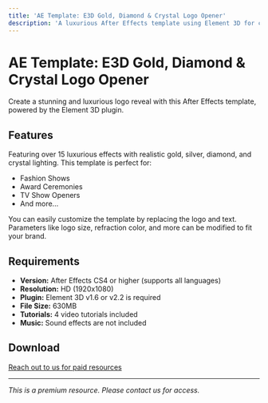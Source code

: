 ```yaml
---
title: 'AE Template: E3D Gold, Diamond & Crystal Logo Opener'
description: 'A luxurious After Effects template using Element 3D for creating stunning logo openers with gold, silver, diamond, and crystal effects. Perfect for fashion, awards, and TV shows.'
---
```


# AE Template: E3D Gold, Diamond & Crystal Logo Opener

Create a stunning and luxurious logo reveal with this After Effects template, powered by the Element 3D plugin.

## Features

Featuring over 15 luxurious effects with realistic gold, silver, diamond, and crystal lighting. This template is perfect for:

*   Fashion Shows
*   Award Ceremonies
*   TV Show Openers
*   And more...

You can easily customize the template by replacing the logo and text. Parameters like logo size, refraction color, and more can be modified to fit your brand.

## Requirements

*   **Version:** After Effects CS4 or higher (supports all languages)
*   **Resolution:** HD (1920x1080)
*   **Plugin:** Element 3D v1.6 or v2.2 is required
*   **File Size:** 630MB
*   **Tutorials:** 4 video tutorials included
*   **Music:** Sound effects are not included

## Download

[Reach out to us for paid resources](https://wa.me/8613237610083)

---

*This is a premium resource. Please contact us for access.*
